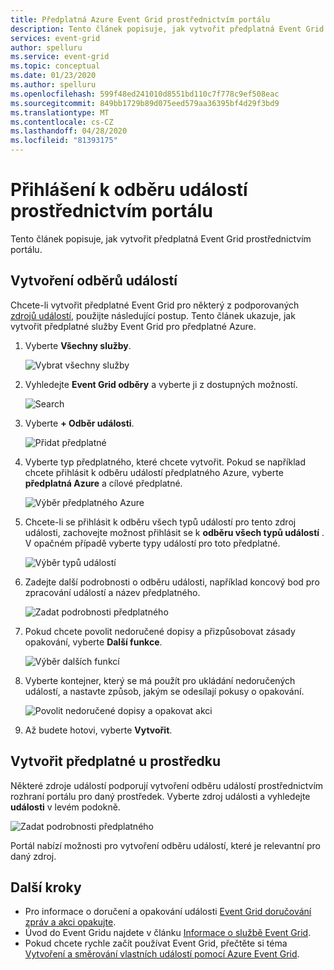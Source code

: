 ```yaml
---
title: Předplatná Azure Event Grid prostřednictvím portálu
description: Tento článek popisuje, jak vytvořit předplatná Event Grid pro podporované zdroje, jako je Azure Blob Storage, pomocí Azure Portal.
services: event-grid
author: spelluru
ms.service: event-grid
ms.topic: conceptual
ms.date: 01/23/2020
ms.author: spelluru
ms.openlocfilehash: 599f48ed241010d8551bd110c7f778c9ef508eac
ms.sourcegitcommit: 849bb1729b89d075eed579aa36395bf4d29f3bd9
ms.translationtype: MT
ms.contentlocale: cs-CZ
ms.lasthandoff: 04/28/2020
ms.locfileid: "81393175"
---
```

# <a name="subscribe-to-events-through-portal"></a>Přihlášení k odběru událostí prostřednictvím portálu

Tento článek popisuje, jak vytvořit předplatná Event Grid prostřednictvím portálu.

## <a name="create-event-subscriptions"></a>Vytvoření odběrů událostí

Chcete-li vytvořit předplatné Event Grid pro některý z podporovaných [zdrojů událostí](overview.md#event-sources), použijte následující postup. Tento článek ukazuje, jak vytvořit předplatné služby Event Grid pro předplatné Azure.

1. Vyberte **Všechny služby**.

   ![Vybrat všechny služby](./media/subscribe-through-portal/select-all-services.png)

1. Vyhledejte **Event Grid odběry** a vyberte ji z dostupných možností.

   ![Search](./media/subscribe-through-portal/search.png)

1. Vyberte **+ Odběr události**.

   ![Přidat předplatné](./media/subscribe-through-portal/add-subscription.png)

1. Vyberte typ předplatného, které chcete vytvořit. Pokud se například chcete přihlásit k odběru událostí předplatného Azure, vyberte **předplatná Azure** a cílové předplatné.

   ![Výběr předplatného Azure](./media/subscribe-through-portal/azure-subscription.png)

1. Chcete-li se přihlásit k odběru všech typů událostí pro tento zdroj události, zachovejte možnost přihlásit se k **odběru všech typů událostí** . V opačném případě vyberte typy událostí pro toto předplatné.

   ![Výběr typů událostí](./media/subscribe-through-portal/select-event-types.png)

1. Zadejte další podrobnosti o odběru události, například koncový bod pro zpracování událostí a název předplatného.

   ![Zadat podrobnosti předplatného](./media/subscribe-through-portal/provide-subscription-details.png)

1. Pokud chcete povolit nedoručené dopisy a přizpůsobovat zásady opakování, vyberte **Další funkce**.

   ![Výběr dalších funkcí](./media/subscribe-through-portal/select-additional-features.png)

1. Vyberte kontejner, který se má použít pro ukládání nedoručených událostí, a nastavte způsob, jakým se odesílají pokusy o opakování.

   ![Povolit nedoručené dopisy a opakovat akci](./media/subscribe-through-portal/set-deadletter-retry.png)

1. Až budete hotovi, vyberte **Vytvořit**.

## <a name="create-subscription-on-resource"></a>Vytvořit předplatné u prostředku

Některé zdroje událostí podporují vytvoření odběru událostí prostřednictvím rozhraní portálu pro daný prostředek. Vyberte zdroj události a vyhledejte **události** v levém podokně.

![Zadat podrobnosti předplatného](./media/subscribe-through-portal/resource-events.png)

Portál nabízí možnosti pro vytvoření odběru událostí, které je relevantní pro daný zdroj.

## <a name="next-steps"></a>Další kroky

* Pro informace o doručení a opakování události [Event Grid doručování zpráv a akci opakujte](delivery-and-retry.md).
* Úvod do Event Gridu najdete v článku [Informace o službě Event Grid](overview.md).
* Pokud chcete rychle začít používat Event Grid, přečtěte si téma [Vytvoření a směrování vlastních událostí pomocí Azure Event Grid](custom-event-quickstart.md).
